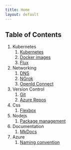 ```yaml
---
title: Home
layout: default
---
```


## Table of Contents

1. Kubernetes
   1. [Kubernetes](./pages/kubernetes/kubernetes.md)
   2. [Docker images](./pages/kubernetes/docker-images.md)
   3. [Flux](./pages/kubernetes/flux.md)
2. Networking
   1. [DNS](./pages/networking/dns.md)
   2. [NGrok](./pages/networking/ngrok.md)
   3. [OpenId Connect](./pages/networking/openid-connect.md)
3. Version Control
   1. [Git](./pages/versioning/git.md)
   2. [Azure Repos](./pages/versioning/repos.md)
4. Css
    1. [Flexbox](./pages/css/flexbox.md)
5. Nodejs
    1. [Package management](./pages/nodejs/package.md)
5. Documentation
   1. [MkDocs](./pages/cms/mkdocs.md)
6. Azure
   1. [Naming convention](./pages/azure/naming.md)